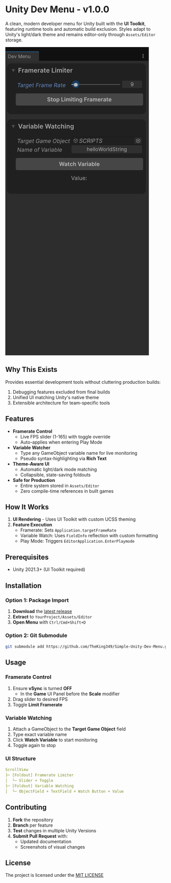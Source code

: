 # Unity Dev Menu - v1.0.0

A clean, modern developer menu for Unity built with the **UI Toolkit**, featuring runtime tools and automatic build exclusion. Styles adapt to Unity's light/dark theme and remains editor-only through `Assets/Editor` storage.

![Screenshot](https://github.com/TheKing349/Simple-Unity-Dev-Menu/blob/main/Dev%20Menu%20Screenshot.png)

## Why This Exists
Provides essential development tools without cluttering production builds:
1. Debugging features excluded from final builds
2. Unified UI matching Unity's native theme
3. Extensible architecture for team-specific tools

## Features
- **Framerate Control**  
  - Live FPS slider (1-165) with toggle override
  - Auto-applies when entering Play Mode
- **Variable Watcher** 
  - Type any GameObject variable name for live monitoring
  - Pseudo syntax-highlighting via **Rich Text**
- **Theme-Aware UI**
  - Automatic light/dark mode matching
  - Collapsible, state-saving foldouts
- **Safe for Production**  
  - Entire system stored in `Assets/Editor`  
  - Zero compile-time references in built games

## How It Works
1. **UI Rendering** - Uses UI Toolkit with custom UCSS theming
2. **Feature Execution** 
   - Framerate: Sets `Application.targetFrameRate`  
   - Variable Watch: Uses `FieldInfo` reflection with custom formatting
   - Play Mode: Triggers `EditorApplication.EnterPlaymode`

## Prerequisites
- Unity 2021.3+ (UI Toolkit required)
## Installation

### **Option 1: Package Import**
1. **Download** the [latest release](../../releases)
2. **Extract** to `YourProject/Assets/Editor`
3. **Open Menu** with `Ctrl/Cmd+Shift+D`

### **Option 2: Git Submodule**
```sh
git submodule add https://github.com/TheKing349/Simple-Unity-Dev-Menu.git Assets/Editor/
```

## Usage
### Framerate Control
1. Ensure **vSync** is turned **OFF**
	- In the **Game** UI Panel before the **Scale** modifier
2. Drag slider to desired FPS
3. Toggle **Limit Framerate**

### Variable Watching
1. Attach a GameObject to the **Target Game Object** field
2. Type exact variable name
3. Click **Watch Variable** to start monitoring
4. Toggle again to stop

### UI Structure

```yaml
ScrollView
├─ [Foldout] Framerate Limiter
│  └─ Slider + Toggle
├─ [Foldout] Variable Watching
│  └─ ObjectField + TextField + Watch Button + Value
```

## Contributing
1. **Fork** the repository
2. **Branch** per feature
3. **Test** changes in multiple Unity Versions
4. **Submit Pull Request** with:
   - Updated documentation
   - Screenshots of visual changes

## License
The project is licensed under the [MIT LICENSE](https://github.com/TheKing349/Simple-Unity-Dev-Menu/blob/main/LICENSE)
